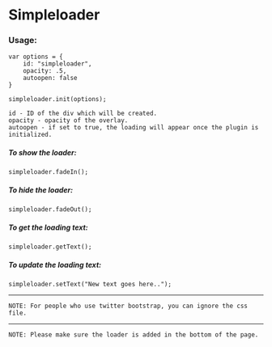 Simpleloader
============

### Usage:
	var options = {
		id: "simpleloader",
		opacity: .5,
		autoopen: false
	}

	simpleloader.init(options);

	id - ID of the div which will be created.
	opacity - opacity of the overlay.
	autoopen - if set to true, the loading will appear once the plugin is initialized.

##### To show the loader:

	simpleloader.fadeIn();

##### To hide the loader:

	simpleloader.fadeOut();

##### To get the loading text:

	simpleloader.getText();

##### To update the loading text:

	simpleloader.setText("New text goes here..");

---

	NOTE: For people who use twitter bootstrap, you can ignore the css file.

---

	NOTE: Please make sure the loader is added in the bottom of the page.
